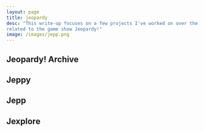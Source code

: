 ```yaml
---
layout: page
title: jeopardy
desc: "This write-up focuses on a few projects I've worked on over the years
related to the game show Jeopardy!"
image: /images/jepp.png
---
```


## Jeopardy! Archive

## Jeppy

## Jepp

## Jexplore